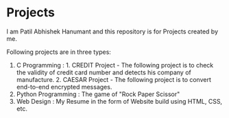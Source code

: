 # Projects
I am Patil Abhishek Hanumant and this repository is for Projects created by me.

Following projects are in three types:
1. C Programming : 1. CREDIT Project - The following project is to check the validity of credit card number and detects his company of manufacture. 2. CAESAR Project - The following project is to convert end-to-end encrypted messages.
2. Python Programming : The game of "Rock Paper Scissor"
3. Web Design : My Resume in the form of Website build using HTML, CSS, etc.
